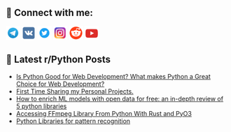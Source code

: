 ## 🔎 Connect with me:
[<img src="https://github.com/bullbesh/bullbesh/blob/main/images/Telegram.png" width="32" height="32" />](https://t.me/bullbesh)
[<img src="https://github.com/bullbesh/bullbesh/blob/main/images/VK.png" width="32" height="32" />](https://vk.com/bullbesh)
[<img src="https://github.com/bullbesh/bullbesh/blob/main/images/Twitter.png" width="32" height="32" />](https://twitter.com/bullbesh1)
[<img src="https://github.com/bullbesh/bullbesh/blob/main/images/Instagram.png" width="32" height="32" />](https://www.instagram.com/bullbesh)
[<img src="https://github.com/bullbesh/bullbesh/blob/main/images/Reddit.png" width="32" height="32" />](https://www.reddit.com/user/bullbesh)
[<img src="https://github.com/bullbesh/bullbesh/blob/main/images/YouTube.png" width="32" height="32" />](https://www.youtube.com/channel/UCtfjRs6uzgq5mfm8S06WTcg)

## 📕 Latest r/Python Posts
<!-- BLOG-POST-LIST:START -->
- [Is Python Good for Web Development? What makes Python a Great Choice for Web Development?](https://www.reddit.com/r/Python/comments/x3wqoi/is_python_good_for_web_development_what_makes/)
- [First Time Sharing my Personal Projects.](https://www.reddit.com/r/Python/comments/x3wj5g/first_time_sharing_my_personal_projects/)
- [How to enrich ML models with open data for free: an in-depth review of 5 python libraries](https://www.reddit.com/r/Python/comments/x3usjq/how_to_enrich_ml_models_with_open_data_for_free/)
- [Accessing FFmpeg Library From Python With Rust and PyO3](https://www.reddit.com/r/Python/comments/x3u5pf/accessing_ffmpeg_library_from_python_with_rust/)
- [Python Libraries for pattern recognition](https://www.reddit.com/r/Python/comments/x3u24j/python_libraries_for_pattern_recognition/)
<!-- BLOG-POST-LIST:END -->
